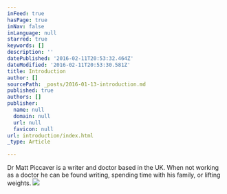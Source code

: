 ```yaml
---
inFeed: true
hasPage: true
inNav: false
inLanguage: null
starred: true
keywords: []
description: ''
datePublished: '2016-02-11T20:53:32.464Z'
dateModified: '2016-02-11T20:53:30.581Z'
title: Introduction
author: []
sourcePath: _posts/2016-01-13-introduction.md
published: true
authors: []
publisher:
  name: null
  domain: null
  url: null
  favicon: null
url: introduction/index.html
_type: Article

---
```

Dr Matt Piccaver is a writer and doctor based in the UK. When not working as a doctor he can be found writing, spending time with his family, or lifting weights.
![](https://the-grid-user-content.s3-us-west-2.amazonaws.com/a5ea7783-c89b-4277-8348-17ad4aca1f71.jpg)